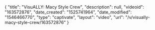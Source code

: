 {
    "title": "VisuALLY: Macy Style Crew",
    "description": null,
    "videoid": "163572876",
    "date_created": "1525741964",
    "date_modified": "1546466770",
    "type": "captivate",
    "layout": "video",
    "url": "\/v\/visually-macy-style-crew\/163572876"
}